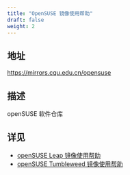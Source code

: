 ```yaml
---
title: "OpenSUSE 镜像使用帮助"
draft: false
weight: 2
---
```

## 地址
https://mirrors.cqu.edu.cn/opensuse
## 描述
openSUSE 软件仓库
## 详见
- [openSUSE Leap 镜像使用帮助](/wiki/mirror-wiki/opensuse/leap)
- [openSUSE Tumbleweed 镜像使用帮助](/wiki/mirror-wiki/opensuse/tumbleweed)

